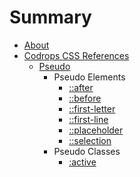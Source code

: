 # Summary

- [About](./README.md)
- [Codrops CSS References](./codrops/codrops.md)
    * [Pseudo](./codrops/pseudoClass/pseudoClass.md)
        * Pseudo Elements  
            * [::after](./codrops/pseudoClass/after/after.md)
            * [::before](./codrops/pseudoClass/before/before.md)
            * [::first-letter](./codrops/pseudoClass/firstletter/firstletter.md)
            * [::first-line](./codrops/pseudoClass/firstline/firstline.md)
            * [::placeholder](./codrops/pseudoClass/placeholder/placeholder.md)
            * [::selection](./codrops/pseudoClass/selection/selection.md)
        * Pseudo Classes
            * [:active](./active/active.md)